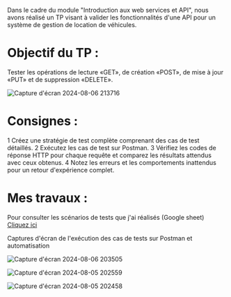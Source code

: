 Dans le cadre du module "Introduction aux web services et API", nous avons réalisé un TP visant à valider les fonctionnalités d'une API pour un système de gestion de location de véhicules.

# Objectif du TP :

Tester les opérations de lecture «GET», de création «POST», de mise à jour «PUT» et de suppression «DELETE».

![Capture d'écran 2024-08-06 213716](https://github.com/user-attachments/assets/877b8f7a-ff27-42fa-8590-8b9663b49dfd)

# Consignes : 

1 Créez une stratégie de test complète comprenant des cas de test détaillés.
2 Exécutez les cas de test sur Postman.
3 Vérifiez les codes de réponse HTTP pour chaque requête et comparez les résultats attendus avec ceux obtenus.
4 Notez les erreurs et les comportements inattendus pour un retour d'expérience complet.

# Mes travaux : 
Pour consulter les scénarios de tests que j'ai réalisés  (Google sheet) [Cliquez ici](https://docs.google.com/spreadsheets/d/1HRS_lkFymDEF0G-zT_OSjWwb0k3PUhypqANurQVzRUs/edit?usp=sharing)

Captures d'écran de l'exécution des cas de tests sur Postman et automatisation

![Capture d'écran 2024-08-06 203505](https://github.com/user-attachments/assets/306986a3-7fed-4e09-884c-daee7e776c30)


![Capture d'écran 2024-08-05 202559](https://github.com/user-attachments/assets/5ce1943c-a2f1-49da-8706-a26848ca98a0)


![Capture d'écran 2024-08-05 202458](https://github.com/user-attachments/assets/b2b962b6-93d9-4358-a63e-abcb607316c2)

